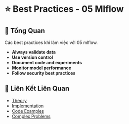 # ⭐ Best Practices - 05 Mlflow

## 🎯 Tổng Quan

Các best practices khi làm việc với 05 mlflow.

- **Always validate data**
- **Use version control**
- **Document code and experiments**
- **Monitor model performance**
- **Follow security best practices**

## 🔗 Liên Kết Liên Quan

- [Theory](./THEORY_05_mlflow.md)
- [Implementation](./IMPLEMENTATION_05_mlflow.md)
- [Code Examples](./CODE_EXAMPLES_05_mlflow.md)
- [Complex Problems](./COMPLEX_PROBLEMS.md)
